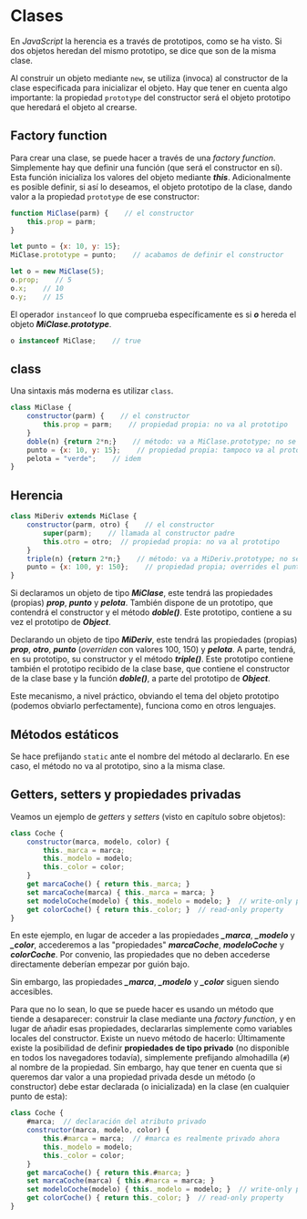 # Clases

En *JavaScript* la herencia es a través de prototipos, como se ha visto. Si dos objetos heredan del mismo prototipo, se dice que son de la misma clase.

Al construir un objeto mediante `new`, se utiliza (invoca) al constructor de la clase especificada para inicializar el objeto. Hay que tener en cuenta algo importante: la propiedad `prototype` del constructor será el objeto prototipo que heredará el objeto al crearse.

## Factory function

Para crear una clase, se puede hacer a través de una *factory function*. Simplemente hay que definir una función (que será el constructor en sí). Esta función inicializa los valores del objeto mediante ***this***. Adicionalmente es posible definir, si así lo deseamos, el objeto prototipo de la clase, dando valor a la propiedad `prototype` de ese constructor:

```js
function MiClase(parm) {    // el constructor
    this.prop = parm;
}

let punto = {x: 10, y: 15};
MiClase.prototype = punto;    // acabamos de definir el constructor

let o = new MiClase(5);
o.prop;    // 5
o.x;    // 10
o.y;    // 15
```

El operador `instanceof` lo que comprueba específicamente es si ***o*** hereda el objeto ***MiClase.prototype***.

```js
o instanceof MiClase;    // true
```

## class

Una sintaxis más moderna es utilizar `class`.

```js
class MiClase {
    constructor(parm) {    // el constructor
        this.prop = parm;    // propiedad propia: no va al prototipo
    }
    doble(n) {return 2*n;}    // método: va a MiClase.prototype; no se usa keyword 'function'
    punto = {x: 10, y: 15};    // propiedad propia: tampoco va al prototipo; no se usa 'let'
    pelota = "verde";    // idem
}
```

## Herencia

```js
class MiDeriv extends MiClase {
    constructor(parm, otro) {    // el constructor
        super(parm);    // llamada al constructor padre
        this.otro = otro;  // propiedad propia: no va al prototipo
    }
    triple(n) {return 2*n;}    // método: va a MiDeriv.prototype; no se usa keyword 'function'
    punto = {x: 100, y: 150};    // propiedad propia; overrides el punto del padre
}
```

Si declaramos un objeto de tipo ***MiClase***, este tendrá las propiedades (propias) ***prop***, ***punto*** y ***pelota***. También dispone de un prototipo, que contendrá el constructor y el método ***doble()***. Este prototipo, contiene a su vez el prototipo de ***Object***.

Declarando un objeto de tipo ***MiDeriv***, este tendrá las propiedades (propias) ***prop***, ***otro***, ***punto*** (*overriden* con valores 100, 150) y ***pelota***. A parte, tendrá, en su prototipo, su constructor y el método ***triple()***. Este prototipo contiene también el prototipo recibido de la clase base, que contiene el constructor de la clase base y la función ***doble()***, a parte del prototipo de ***Object***.

Este mecanismo, a nivel práctico, obviando el tema del objeto prototipo (podemos obviarlo perfectamente), funciona como en otros lenguajes.

## Métodos estáticos

Se hace prefijando `static` ante el nombre del método al declararlo. En ese caso, el método no va al prototipo, sino a la misma clase.

## Getters, setters y propiedades privadas

Veamos un ejemplo de *getters* y *setters* (visto en capítulo sobre objetos):

```js
class Coche {
    constructor(marca, modelo, color) {
        this._marca = marca;
        this._modelo = modelo;
        this._color = color;
    }
    get marcaCoche() { return this._marca; }
    set marcaCoche(marca) { this._marca = marca; }
    set modeloCoche(modelo) { this._modelo = modelo; }  // write-only property
    get colorCoche() { return this._color; }  // read-only property
}
```

En este ejemplo, en lugar de acceder a las propiedades ***_marca***, ***_modelo*** y ***_color***, accederemos a las "propiedades" ***marcaCoche***, ***modeloCoche*** y ***colorCoche***. Por convenio, las propiedades que no deben accederse directamente deberían empezar por guión bajo.

Sin embargo, las propiedades ***_marca***, ***_modelo*** y ***_color*** siguen siendo accesibles.

Para que no lo sean, lo que se puede hacer es usando un método que tiende a desaparecer: construir la clase mediante una *factory function*, y en lugar de añadir esas propiedades, declararlas simplemente como variables locales del constructor. Existe un nuevo método de hacerlo: Últimamente existe la posibilidad de definir **propiedades de tipo privado** (no disponible en todos los navegadores todavía), simplemente prefijando almohadilla (`#`) al nombre de la propiedad. Sin embargo, hay que tener en cuenta que si queremos dar valor a una propiedad privada desde un método (o constructor) debe estar declarada (o inicializada) en la clase (en cualquier punto de esta):

```js
class Coche {
    #marca;  // declaración del atributo privado
    constructor(marca, modelo, color) {
        this.#marca = marca;  // #marca es realmente privado ahora
        this._modelo = modelo;
        this._color = color;
    }
    get marcaCoche() { return this.#marca; }
    set marcaCoche(marca) { this.#marca = marca; }
    set modeloCoche(modelo) { this._modelo = modelo; }  // write-only property
    get colorCoche() { return this._color; }  // read-only property
}
```
